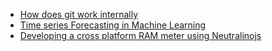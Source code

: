- [How does git work internally
](https://medium.com/@shalithasuranga/how-does-git-work-internally-7c36dcb1f2cf)
- [Time series Forecasting in Machine Learning
](https://medium.com/99xtechnology/time-series-forecasting-in-machine-learning-3972f7a7a467)
- [Developing a cross platform RAM meter using Neutralinojs
](https://medium.com/@shalithasuranga/developing-a-cross-platform-ram-meter-using-neutralinojs-8b7550ec5703)
